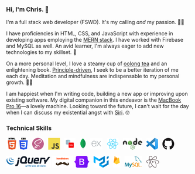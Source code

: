 <!--
### Hi there 👋

**icn2you/icn2you** is a ✨ _special_ ✨ repository because its `README.md` (this file) appears on your GitHub profile.

Here are some ideas to get you started:

- 🔭 I’m currently working on ...
- 🌱 I’m currently learning ...
- 👯 I’m looking to collaborate on ...
- 🤔 I’m looking for help with ...
- 💬 Ask me about ...
- 📫 How to reach me: ...
- 😄 Pronouns: ...
- ⚡ Fun fact: ...
-->

<!--
![MacBook Pro with a Cup of Tea](./assets/img/profile/macbook-pro-tea.png)
-->

### Hi, I'm Chris. :wave:

I'm a full stack web developer (FSWD). It's my calling *and* my passion. :man_technologist:

I have proficiencies in HTML, CSS, and JavaScript with experience in developing apps employing the [MERN stack](https://www.educative.io/edpresso/what-is-mern-stack). I have worked with Firebase and MySQL as well. An avid learner, I'm always eager to add new technologies to my skillset. :toolbox:

On a more personal level, I love a steamy cup of [oolong tea](https://vitaltealeaf.net/collections/oolong-teas/products/iron-goddess-ginseng-oolong) and an enlightening book. [Principle-driven](https://enneagraminstitute.com/type-1), I seek to be a better iteration of me each day. Meditation and mindfulness are indispensable to my personal growth. :lotus_position_man:

<!--
I live in Los Angeles with my spouse, who I am slowly convincing of the merits of code. Together, we enjoy educating ourselves on a wide range of topics from culture to neuroscience to religion. :two_men_holding_hands:
-->

I am happiest when I'm writing code, building a new app or improving upon existing software. My digital companion in this endeavor is the [MacBook Pro 16](https://apple.com/macbook-pro-16)—a lovely machine. Looking toward the future, I can't wait for the day when I can discuss my existential angst with [Siri](https://www.apple.com/siri/). :nerd_face:

### Technical Skills

[![HTML5][html5-logo]][html5-link]
[![CSS3][css3-logo]][css3-link]&nbsp;&nbsp;
[![Sass][sass-logo]][sass-link]&nbsp;&nbsp;
[![JS][js-logo]][js-link]&nbsp;&nbsp;
[![SQL][sql-logo]][sql-link]&nbsp;&nbsp;
[![MongoDB][mongodb-logo]][mongodb-link]&nbsp;&nbsp;
[![Express][express-logo]][express-link]&nbsp;&nbsp;
[![React][react-logo]][react-link]&nbsp;&nbsp;
[![Nodejs][nodejs-logo]][nodejs-link]&nbsp;&nbsp;
[![VSCode][vscode-logo]][vscode-link]&nbsp;&nbsp;
[![GitHub][github-logo]][github-link]

[![jQuery][jquery-logo]][jquery-link]
[![Handlebars][hbs-logo]][hbs-link]
[![Bootstrap][bootstrap-logo]][bootstrap-link]&nbsp;&nbsp;
[![Material-UI][materialui-logo]][materialui-link]&nbsp;&nbsp;
[![Firebase][firebase-logo]][firebase-link]&nbsp;&nbsp;
[![MySQL][mysql-logo]][mysql-link]&nbsp;&nbsp;
[![Atom][atom-logo]][atom-link]&nbsp;&nbsp;

<!-- URLs -->
<!-- Web Technology Logos -->
[html5-logo]: ./assets/img/logos/html5-logo-32.png
[css3-logo]: ./assets/img/logos/css3-logo-32.png
[sass-logo]: ./assets/img/logos/sass-seal-32.png
[js-logo]: ./assets/img/logos/javascript-logo-32.png
[jquery-logo]: ./assets/img/logos/jquery-logo-clear-32.png
[sql-logo]: ./assets/img/logos/sql-logo-32.png
[mongodb-logo]: ./assets/img/logos/mongodb-leaf-32.png
[express-logo]: ./assets/img/logos/express-logo-32.png
[react-logo]: ./assets/img/logos/react-logo-32.png
[nodejs-logo]: ./assets/img/logos/nodejs-logo-32.png
[bootstrap-logo]: ./assets/img/logos/bootstrap5-logo-32.png
[hbs-logo]: ./assets/img/logos/handlebars-logo-clear-32.png
[materialui-logo]: ./assets/img/logos/material-ui-logo-32.png
[firebase-logo]: ./assets/img/logos/firebase-logo-stack-32.png
[mysql-logo]: ./assets/img/logos/mysql-logo-32.png
[atom-logo]: ./assets/img/logos/atom-logo-32.png
[vscode-logo]: ./assets/img/logos/vscode-logo-32.png
[github-logo]: ./assets/img/logos/github-mark-32.png

<!-- Web Technology Links -->
[html5-link]: https://html.spec.whatwg.org/
[css3-link]: https://www.w3.org/Style/CSS/
[sass-link]: https://sass-lang.com/
[js-link]: https://developer.mozilla.org/en-US/docs/Web/JavaScript
[sql-link]: https://www.iso.org/standard/63555.html
[jquery-link]: https://jquery.com/
[mongodb-link]: https://www.mongodb.com/1
[express-link]: https://expressjs.com/
[react-link]: https://reactjs.org/
[nodejs-link]: https://nodejs.org/
[bootstrap-link]: https://getbootstrap.com/
[hbs-link]: https://handlebarsjs.com/
[materialui-link]: https://material-ui.com/
[firebase-link]: https://firebase.google.com/
[mysql-link]: https://dev.mysql.com/
[atom-link]: https://atom.io/
[vscode-link]: https://code.visualstudio.com/
[github-link]: https://github.com/
